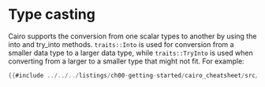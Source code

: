 # Type casting

Cairo supports the conversion from one scalar types to another by using the into and try_into methods.
`traits::Into` is used for conversion from a smaller data type to a larger data type, while `traits::TryInto` is used when converting from a larger to a smaller type that might not fit. 
For example:

```rust
{{#include ../../../listings/ch00-getting-started/cairo_cheatsheet/src/type_casting_example.cairo}}
```
